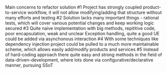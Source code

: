 Main concerns to refactor solution
#1 Project has strongly coupled product-to-service workflow, it will not allow modifying/adding that structure without many efforts and testing
#2 Solution lacks many important things - rational tests, which will cover various potential changes and keep working logic secured
#3 Quite naive implementation with big methods, repititive code, poor encapsulation, weak and unclear Exception handling, quite a good UE could be added via asynchonous interaction
#4 With some techniques like dependency injection project could be pulled to a much more maintainable scheme, which allows easily add/modify products and services
#5 Instead of hard-coding approach there quite easy and strong methods in the field of data-driven-development, where lots done via configurative/declarative manner, pursuing SSoT